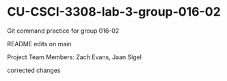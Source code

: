 # CU-CSCI-3308-lab-3-group-016-02

Git command practice for group 016-02

README edits on main

Project Team Members: Zach Evans, Jaan Sigel

corrected changes


